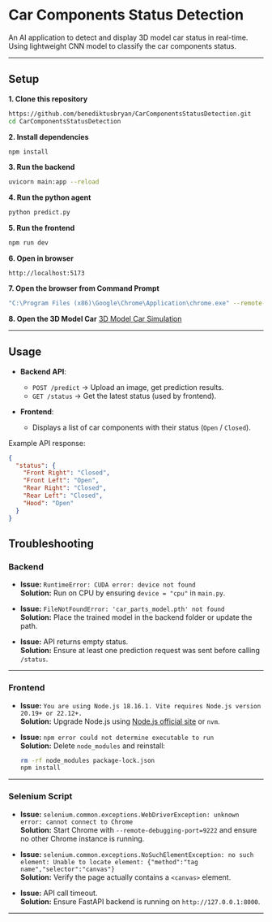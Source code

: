 # Car Components Status Detection

An AI application to detect and display 3D model car status in real-time. Using lightweight CNN model to classify the car components status.

---

## Setup

**1. Clone this repository**
   ```bash
   https://github.com/benediktusbryan/CarComponentsStatusDetection.git
   cd CarComponentsStatusDetection
   ```

**2. Install dependencies**
   ```bash
   npm install
   ```

**3. Run the backend**
   ```bash
   uvicorn main:app --reload
   ```

**4. Run the python agent**
   ```bash
   python predict.py
   ```

**5. Run the frontend**
   ```bash
   npm run dev
   ```

**6. Open in browser**  
   ```
   http://localhost:5173
   ```

**7. Open the browser from Command Prompt**
   ```bash
   "C:\Program Files (x86)\Google\Chrome\Application\chrome.exe" --remote-debugging-port=9222 --user-data-dir="C:/ChromeDebug"
   ```

**8. Open the 3D Model Car**
   [3D Model Car Simulation](https://euphonious-concha-ab5c5d.netlify.app/)

---

## Usage

- **Backend API**:
  - `POST /predict` → Upload an image, get prediction results.
  - `GET /status` → Get the latest status (used by frontend).

- **Frontend**:
  - Displays a list of car components with their status (`Open` / `Closed`).

Example API response:
```json
{
  "status": {
    "Front Right": "Closed",
    "Front Left": "Open",
    "Rear Right": "Closed",
    "Rear Left": "Closed",
    "Hood": "Open"
  }
}
```

## Troubleshooting

### Backend
- **Issue:** `RuntimeError: CUDA error: device not found`  
  **Solution:** Run on CPU by ensuring `device = "cpu"` in `main.py`.

- **Issue:** `FileNotFoundError: 'car_parts_model.pth' not found`  
  **Solution:** Place the trained model in the backend folder or update the path.

- **Issue:** API returns empty status.  
  **Solution:** Ensure at least one prediction request was sent before calling `/status`.

---

### Frontend
- **Issue:** `You are using Node.js 18.16.1. Vite requires Node.js version 20.19+ or 22.12+.`  
  **Solution:** Upgrade Node.js using [Node.js official site](https://nodejs.org) or `nvm`.

- **Issue:** `npm error could not determine executable to run`  
  **Solution:** Delete `node_modules` and reinstall:
  ```bash
  rm -rf node_modules package-lock.json
  npm install
  ```

---

### Selenium Script
- **Issue:** `selenium.common.exceptions.WebDriverException: unknown error: cannot connect to Chrome`  
  **Solution:** Start Chrome with `--remote-debugging-port=9222` and ensure no other Chrome instance is running.

- **Issue:** `selenium.common.exceptions.NoSuchElementException: no such element: Unable to locate element: {"method":"tag name","selector":"canvas"}`  
  **Solution:** Verify the page actually contains a `<canvas>` element.

- **Issue:** API call timeout.  
  **Solution:** Ensure FastAPI backend is running on `http://127.0.0.1:8000`.

---
